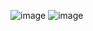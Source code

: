 ![image](https://github.com/user-attachments/assets/22121420-e55c-45d6-80d3-031741e73796)
![image](https://github.com/user-attachments/assets/0e3b5234-ec40-4586-b939-a96f9b24be6c)
